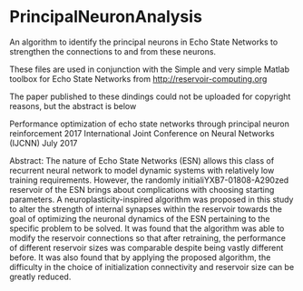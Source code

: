 # PrincipalNeuronAnalysis

An algorithm to identify the principal neurons in Echo State Networks to strengthen the connections to and from these neurons.

These files are used in conjunction with the Simple and very simple Matlab toolbox for Echo State Networks from http://reservoir-computing.org

The paper published to these dindings could not be uploaded for copyright reasons, but the abstract is below

Performance optimization of echo state networks through principal neuron reinforcement
2017 International Joint Conference on Neural Networks (IJCNN)
July 2017

Abstract:
The nature of Echo State Networks (ESN) allows this class of recurrent neural network to model dynamic systems with relatively low training requirements. However, the randomly initialiYXB7-01808-A290zed reservoir of the ESN brings about complications with choosing starting parameters. A neuroplasticity-inspired algorithm was proposed in this study to alter the strength of internal synapses within the reservoir towards the goal of optimizing the neuronal dynamics of the ESN pertaining to the specific problem to be solved. It was found that the algorithm was able to modify the reservoir connections so that after retraining, the performance of different reservoir sizes was comparable despite being vastly different before. It was also found that by applying the proposed algorithm, the difficulty in the choice of initialization connectivity and reservoir size can be greatly reduced.
